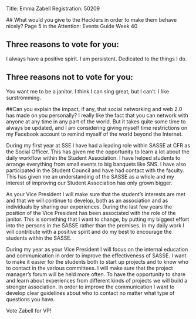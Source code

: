 Title: Emma Zabell
Registration: 50209

<section class="well" markdown="1">
## What would you give to the Hecklers in order to make them behave nicely?
Page 5 in the Attention: Events Guide Week 40

## Three reasons to vote for you:
I always have a positive spirit. I am persistent. Dedicated to the things I do.

## Three reasons not to vote for you:
You want me to be a janitor. I think I can sing great, but I can’t. I like surströmming.

##Can you explain the impact, if any, that social networking and web 2.0 has made on you
personally?
I really like the fact that you can network with anyone at any time in any part of the world. But it takes
quite some time to always be updated, and I am considering giving myself time restrictions on my
Facebook account to remind myself of the world beyond the Internet.
</section>

During my first year at SSE I have had a leading role within SASSE at CFR as the Social Officer. This has given me the opportunity to learn a lot about the daily workflow within the Student Association. I have helped students to arrange everything from small events to big banquets like SNS. I have also participated in the Student Council and have had contact with the faculty. This has given me an understanding of the SASSE as a whole and my interest of improving our Student Association has only grown bigger.

As your Vice President I will make sure that the student’s interests are met and that we will continue to develop, both as an association and as individuals by sharing our experiences. During the last few years the position of the Vice President has been associated with the role of the janitor. This is something that I want to change, by putting my biggest effort into the persons in the SASSE rather than the premises. In my daily work I will contribute with a positive spirit and do my best to encourage the students within the SASSE.

During my year as your Vice President I will focus on the internal education and communication in order to improve the effectiveness of SASSE. I want to make it easier for the students both to start up projects and to know who to contact in the various committees. I will make sure that the project manager’s forum will be held more often. To have the opportunity to share and learn about experiences from different kinds of projects we will build a stronger association. In order to improve the communication I want to develop clear guidelines about who to contact no matter what type of questions you have.

Vote Zabell for VP!
